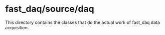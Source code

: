# fast_daq/source/daq

This directory contains the classes that do the actual work of fast_daq data acquisition.
